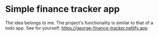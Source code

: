 # Simple finance tracker app
The idea belongs to me. The project's functionality is similar to that of a todo app. See for yourself: https://george-finance-tracker.netlify.app
